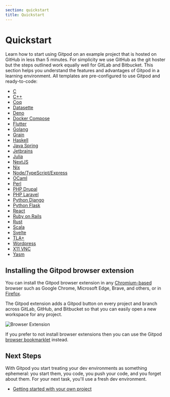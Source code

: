 ```yaml
---
section: quickstart
title: Quickstart
---
```


<script context="module">
  export const prerender = true;
</script>

# Quickstart

Learn how to start using Gitpod on an example project that is hosted on GitHub in less than 5 minutes. For simplicity we use GitHub as the git hoster but the steps outlined work equally well for GitLab and Bitbucket. This section helps you understand the features and advantages of Gitpod in a learning environment. All templates are pre-configured to use Gitpod and ready-to-code:

- [C](/docs/quickstart/c)
- [C++](/docs/quickstart/cpp)
- [Coq](/docs/quickstart/coq)
- [Datasette](/docs/quickstart/datasette)
- [Deno](/docs/quickstart/deno)
- [Docker Compose](/docs/quickstart/docker-compose)
- [Flutter](/docs/quickstart/flutter)
- [Golang](/docs/quickstart/go)
- [Grain](/docs/quickstart/grain)
- [Haskell](/docs/quickstart/haskell)
- [Java Spring](/docs/quickstart/java)
- [Jetbrains](/docs/integrations/jetbrains)
- [Julia](/docs/quickstart/julia)
- [NextJS](/docs/quickstart/nextjs)
- [Nix](/docs/quickstart/nix)
- [Node/TypeScript/Express](/docs/quickstart/typescript)
- [OCaml](/docs/quickstart/ocaml)
- [Perl](/docs/quickstart/perl)
- [PHP Drupal](/docs/quickstart/drupal)
- [PHP Laravel](/docs/quickstart/laravel)
- [Python Django](/docs/quickstart/python)
- [Python Flask](/docs/quickstart/flask)
- [React](/docs/quickstart/react)
- [Ruby on Rails](/docs/quickstart/ruby-on-rails)
- [Rust](/docs/quickstart/rust)
- [Scala](/docs/quickstart/scala)
- [Svelte](/docs/quickstart/svelte)
- [TLA+](/docs/quickstart/tlaplus)
- [Wordpress](/docs/quickstart/wordpress)
- [X11 VNC](/docs/quickstart/x11-vnc)
- [Yasm](/docs/quickstart/yasm)

## Installing the Gitpod browser extension

You can install the Gitpod browser extension in any [Chromium-based](https://chrome.google.com/webstore/detail/gitpod-online-ide/dodmmooeoklaejobgleioelladacbeki) browser such as Google Chrome, Microsoft Edge, Brave, and others, or in [Firefox](https://addons.mozilla.org/firefox/addon/gitpod/).

The Gitpod extension adds a Gitpod button on every project and branch across GitLab, GitHub, and Bitbucket so that you can easily open a new workspace for any project.

![Browser Extension](../../../static/images/docs/browser-extension-lense.png)

If you prefer to not install browser extensions then you can use the Gitpod [browser bookmarklet](/docs/browser-bookmarklet) instead.

## Next Steps

With Gitpod you start treating your dev environments as something ephemeral: you start them, you code, you push your code, and you forget about them. For your next task, you'll use a fresh dev environment.

- [Getting started with your own project](/docs/getting-started)
